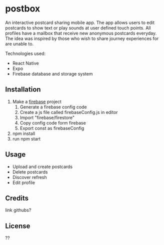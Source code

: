 # postbox
An interactive postcard sharing mobile app.
The app allows users to edit postcards to show text or play sounds at user defined touch points.
All profiles have a mailbox that receive new anonymous postcards everyday.
The idea was inspired by those who wish to share journey experiences for are unable to.

Technologies used:
 - React Native
 - Expo
 - Firebase database and storage system


## Installation
1. Make a [firebase](https://console.firebase.google.com/) project
    1. Generate a firebase config code
    2. Create a js file called firebaseConfig.js in editor
    3. Import "firebase/firestore"
    4. Copy config code form firebase 
    5. Export const as firebaseConfig 
2. npm install
3. run npm start

## Usage
- Upload and create postcards
- Delete postcards
- Discover refresh
- Edit profile

## Credits
link githubs?

## License
??
